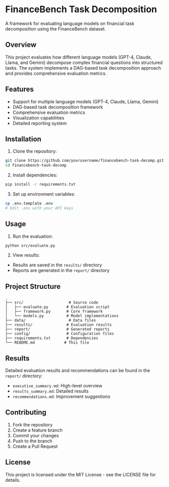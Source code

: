 # FinanceBench Task Decomposition

A framework for evaluating language models on financial task decomposition using the FinanceBench dataset.

## Overview

This project evaluates how different language models (GPT-4, Claude, Llama, and Gemini) decompose complex financial questions into structured tasks. The system implements a DAG-based task decomposition approach and provides comprehensive evaluation metrics.

## Features

- Support for multiple language models (GPT-4, Claude, Llama, Gemini)
- DAG-based task decomposition framework
- Comprehensive evaluation metrics
- Visualization capabilities
- Detailed reporting system

## Installation

1. Clone the repository:
```bash
git clone https://github.com/yourusername/financebench-task-decomp.git
cd financebench-task-decomp
```

2. Install dependencies:
```bash
pip install -r requirements.txt
```

3. Set up environment variables:
```bash
cp .env.template .env
# Edit .env with your API keys
```

## Usage

1. Run the evaluation:
```bash
python src/evaluate.py
```

2. View results:
- Results are saved in the `results/` directory
- Reports are generated in the `report/` directory

## Project Structure

```
.
├── src/                    # Source code
│   ├── evaluate.py        # Evaluation script
│   ├── framework.py       # Core framework
│   └── models.py          # Model implementations
├── data/                   # Data files
├── results/               # Evaluation results
├── report/                # Generated reports
├── config/                # Configuration files
├── requirements.txt       # Dependencies
└── README.md             # This file
```

## Results

Detailed evaluation results and recommendations can be found in the `report/` directory:
- `executive_summary.md`: High-level overview
- `results_summary.md`: Detailed results
- `recommendations.md`: Improvement suggestions

## Contributing

1. Fork the repository
2. Create a feature branch
3. Commit your changes
4. Push to the branch
5. Create a Pull Request

## License

This project is licensed under the MIT License - see the LICENSE file for details. 